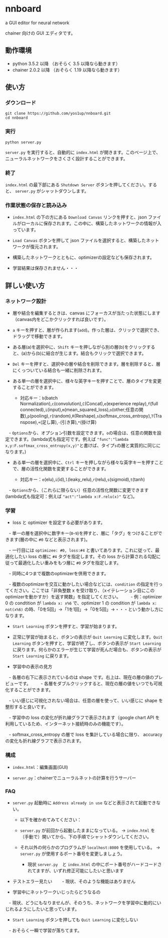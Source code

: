 # nnboard
a GUI editor for neural network

chainer 向けの GUI エディタです。

## 動作環境
- python 3.5.2 以降 （おそらく 3.5 以降なら動きます）
- chainer 2.0.2 以降 （おそらく 1.19 以降なら動きます）

## 使い方
### ダウンロード
```
git clone https://github.com/yos1up/nnboard.git
cd nnboard
```

### 実行
```
python server.py
```
`server.py` を実行すると、自動的に `index.html` が開きます。このページ上で、ニューラルネットワークをさくさく設計することができます。

### 終了

`index.html` の最下部にある `Shutdown Server` ボタンを押してください。すると、 `server.py` がシャットダウンします。

### 作業状態の保存と読み込み

- `index.html` の下の方にある `Download Canvas` リンクを押すと、json ファイルがローカルに保存されます。この中に、構築したネットワークの情報が入っています。

- `Load Canvas` ボタンを押して json ファイルを選択すると、構築したネットワークが復元されます。

- 構築したネットワークとともに、optimizerの設定なども保存されます。

- 学習結果は保存されません・・・


<!-- `server.py` automatically opens `index.html`; in this page you can edit neural networks on GUI.
Press `Shutdown Server` button in the page to shutdown `server.py`. Otherwise `server.py` continues running. -->


## 詳しい使い方
### ネットワーク設計

- 層や結合を編集するときは、canvas にフォーカスが当たった状態にします（canvas内をどこかクリックすれば良いです）。

- `a` キーを押すと、層が作られます(`add`)。作った層は、クリックで選択でき、ドラッグで移動できます。

- ある層(a)を選択中に、`Shift` キーを押しながら別の層(b)をクリックすると、(a)から(b)に結合が生じます。結合もクリックで選択できます。

- `Del` キーを押すと、選択中の層や結合を削除できます。層を削除すると、層にくっついている結合も一緒に削除されます。

- ある単一の層を選択中に、様々な英字キーを押すことで、層のタイプを変更することができます。

    - 対応キー：`b`(batch Normalization),`c`(convolution),`C`(Concat),`e`(experience replay),`f`(full connected),`i`(input),`m`(mean_squared_loss),`o`(other;任意の関数),`p`(pooling),`r`(random),`R`(Reshape),`s`(softmax_cross_entropy),`T`(Transpose),`+`(足し算),`-`(引き算),`*`(掛け算)


    - `Options`から、オプション引数を設定できます。`o`の場合は、任意の関数を設定できます。(lambda式も指定可です。例えば `"func":"lambda x,y:F.softmax_cross_entropy(x,y)"`と書けば、タイプ`s`の層と実質的に同じになります。)

- ある単一の層を選択中に、`Ctrl` キーを押しながら様々な英字キーを押すことで、層の活性化関数を変更することができます。

    - 対応キー：`e`(elu),`i`(id),`l`(leaky_relu),`r`(relu),`s`(sigmoid),`t`(tanh)

    - `Options`から、（これらに限らない）任意の活性化関数に変更できます(lambda式も指定可：例えば `"act":"lambda x:F.relu(x)"` など)。


### 学習

- loss と optimizer を設定する必要があります。

    - 単一の層を選択中に数字キー(`0`-`9`)を押すと、層に「タグ」をつけることができます(層の中に `#0` などと表示されます)。
    
    - 一行目には `optimizee: #0, loss:#4` と書いてあります。これに従って、最適化したい loss の層に `#4` タグを指定します。その loss から計算される勾配に従って最適化したい重みをもつ層に `#0` タグを指定します。
    
    - 同時に4つまで複数のoptimizerを併用できます。
    
    - 複数のoptimizerを交互に動かしたい場合などには、`condition` の指定を行ってください。ここでは「非負整数 x を受け取り、（xイテレーション目にこのoptimizerを動かすか）を返す関数」を指定してください。
        - 例：optimizer 0 の condtition が `lambda x: x%6` で、optimizer 1 の condition が `lambda x: not(x%6)` の時、「0を5回」→「1を1回」→「0を5回」→・・・という動かし方になります。

- `Start Learning` ボタンを押すと、学習が始まります。

- 正常に学習が始まると、ボタンの表示が `Quit Learning` に変化します。`Quit Learning` ボタンを押すと、学習が終了し、ボタンの表示が `Start Learning` に戻ります。何らかのエラーが生じて学習が死んだ場合も、ボタンの表示が `Start Learning` に戻ります。

- 学習中の表示の見方

    - 各層の右下に表示されているのは shape です。右上は、現在の層の値のプレビューです。
    
    - 各層をダブルクリックすると、現在の層の値をいつでも可視化することができます。

    - いい感じに可視化されない場合は、任意の層を使って、いい感じに shape を整形すると良いです。
    
    - 学習中の loss の変化が折れ線グラフで表示されます（google chart API を利用しているため、インターネット接続時のみの機能です）。
    
    - softmax_cross_entropy の層で loss を集計している場合に限り、 accuracy の変化も折れ線グラフで表示されます。
    
### 構成

- `index.html`：編集画面(GUI)

- `server.py`：chainerでニューラルネットの計算を行うサーバー

### FAQ

- `server.py` 起動時に `Address already in use` などと表示されて起動できない。

    - 以下を確かめてみてください：

    - `server.py` が前回から起動したままになっている。 → `index.html` を（手動で）開いてから、下の手順でシャットダウンしてください。

    - それ以外の何らかのプログラムが `localhost:8000` を使用している。 → `server.py` が使用するポート番号を変更しましょう。

        - 現状 `server.py`　と `index.html` の中にポート番号がハードコードされてますが、いずれ修正可能にしたいと思います

- テストエラー見たい
    
    - 現状、そのような機能はありません
    
- 学習中にネットワークいじったらどうなるの

    - 現状、どうにもなりませんが、そのうち、ネットワークを学習中に動的にいじれるようにしたいと思っています。

- `Start Learning` ボタンを押しても `Quit Learning` に変化しない

    - おそらく一瞬で学習が落ちてます。






